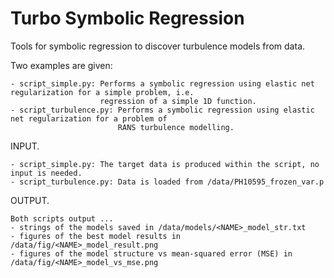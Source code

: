 
Turbo Symbolic Regression
================
Tools for symbolic regression to discover turbulence models from data.


Two examples are given:

    - script_simple.py: Performs a symbolic regression using elastic net regularization for a simple problem, i.e.
                        regression of a simple 1D function.
    - script_turbulence.py: Performs a symbolic regression using elastic net regularization for a problem of
                            RANS turbulence modelling.


INPUT.

    - script_simple.py: The target data is produced within the script, no input is needed.  
    - script_turbulence.py: Data is loaded from /data/PH10595_frozen_var.p


OUTPUT.

    Both scripts output ...
    - strings of the models saved in /data/models/<NAME>_model_str.txt
    - figures of the best model results in /data/fig/<NAME>_model_result.png
    - figures of the model structure vs mean-squared error (MSE) in /data/fig/<NAME>_model_vs_mse.png


